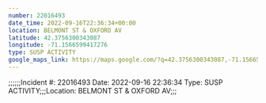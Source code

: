 ```yaml
---
number: 22016493
date_time: 2022-09-16T22:36:34+00:00
location: BELMONT ST & OXFORD AV
latitude: 42.3756300343087
longitude: -71.1566599417276
type: SUSP ACTIVITY
google_maps_link: https://maps.google.com/?q=42.3756300343087,-71.1566599417276
---
```


;;;;;;Incident #: 22016493   Date: 2022-09-16 22:36:34   Type: SUSP ACTIVITY;;;Location: BELMONT ST & OXFORD AV;;;
